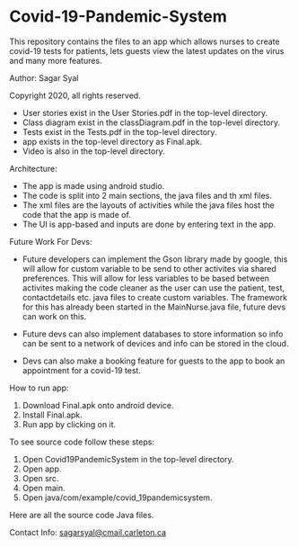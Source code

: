 # Covid-19-Pandemic-System
This repository contains the files to an app which allows nurses to create covid-19 tests for patients, lets guests view the latest updates on the virus and many more features.

Author: Sagar Syal

Copyright 2020, all rights reserved.

- User stories exist in the User Stories.pdf in the top-level directory.
- Class diagram exist in the classDiagram.pdf in the top-level directory.
- Tests exist in the Tests.pdf in the top-level directory.
- app exists in the top-level directory as Final.apk.
- Video is also in the top-level directory.


Architecture:
- The app is made using android studio.
- The code is split into 2 main sections, the java files and th xml files.
- The xml files are the layouts of activities while the java files host the code that the app is made of.
- The UI is app-based and inputs are done by entering text in the app.

Future Work For Devs:

- Future developers can implement the Gson library made by google, this will allow for custom variable to be send to other activites via shared preferences.
This will allow for less variables to be based between activites making the code cleaner as the user can use the patient, test, contactdetails etc. java files to create custom variables. The framework for this has already been started in the MainNurse.java file, future devs can work on this.

- Future devs can also implement databases to store information so info can be sent to a network of devices and info can be stored in the cloud.

- Devs can also make a booking feature for guests to the app to book an appointment for a covid-19 test.


How to run app:
1. Download Final.apk onto android device.
2. Install Final.apk.
3. Run app by clicking on it.

To see source code follow these steps:
1. Open Covid19PandemicSystem in the top-level directory.
2. Open app.
3. Open src.
4. Open main.
5. Open java/com/example/covid_19pandemicsystem.

Here are all the source code Java files.

Contact Info: sagarsyal@cmail.carleton.ca
